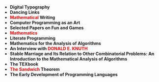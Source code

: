<ul>
                                <li><b><a target="_blank" href="https://github.com/manjunath5496/The-Most-Significant-Failures-When-Al-Turned-Rogue-Causing-Disastrous-Results/blob/master/DEK(1).pdf" style="text-decoration:none;">Digital Typography </a></b></li>
                                <li><b><a target="_blank" href="https://github.com/manjunath5496/The-Most-Significant-Failures-When-Al-Turned-Rogue-Causing-Disastrous-Results/blob/master/DEK(2).pdf" style="text-decoration:none;">Dancing Links</a></b></li>
                                <li><b><a target="_blank" href="https://github.com/manjunath5496/The-Most-Significant-Failures-When-Al-Turned-Rogue-Causing-Disastrous-Results/blob/master/DEK(3).pdf" style="text-decoration:none;"><span style ="color:red">Mathematical</span> Writing</a></b></li>
                               
<li><b><a target="_blank" href="https://github.com/manjunath5496/The-Most-Significant-Failures-When-Al-Turned-Rogue-Causing-Disastrous-Results/blob/master/DEK(4).pdf" style="text-decoration:none;">Computer Programming as an Art</a></b></li>
                                <li><b><a target="_blank" href="https://github.com/manjunath5496/The-Most-Significant-Failures-When-Al-Turned-Rogue-Causing-Disastrous-Results/blob/master/DEK(5).pdf" style="text-decoration:none;">Selected Papers on Fun and Games </a></b></li>
                                
 <li><b><a target="_blank" href="https://github.com/manjunath5496/The-Most-Significant-Failures-When-Al-Turned-Rogue-Causing-Disastrous-Results/blob/master/DEK(6).pdf" style="text-decoration:none;"><span style ="color:red"Concrete</span> Mathematics</a></b></li>
                          
<li><b><a target="_blank" href="https://github.com/manjunath5496/The-Most-Significant-Failures-When-Al-Turned-Rogue-Causing-Disastrous-Results/blob/master/DEK(7).pdf" style="text-decoration:none;">Literate Programming</a></b></li>
                                <li><b><a target="_blank" href="https://github.com/manjunath5496/The-Most-Significant-Failures-When-Al-Turned-Rogue-Causing-Disastrous-Results/blob/master/DEK(8).pdf" style="text-decoration:none;">Mathematics for the Analysis of Algorithms</a></b></li>
                                <li><b><a target="_blank" href="https://github.com/manjunath5496/The-Most-Significant-Failures-When-Al-Turned-Rogue-Causing-Disastrous-Results/blob/master/DEK(9).pdf" style="text-decoration:none;">An Interview with
  <span style ="color:red">DONALD E. KNUTH</span></a></b></li>
                               
<li><b><a target="_blank" href="https://github.com/manjunath5496/The-Most-Significant-Failures-When-Al-Turned-Rogue-Causing-Disastrous-Results/blob/master/DEK(10).pdf" style="text-decoration:none;">Stable Marriage and Its Relation to Other Combinatorial Problems: An Introduction to the Mathematical Analysis of Algorithms</a></b></li>
                                <li><b><a target="_blank" href="https://github.com/manjunath5496/The-Most-Significant-Failures-When-Al-Turned-Rogue-Causing-Disastrous-Results/blob/master/DEK(11).pdf" style="text-decoration:none;">The TEXbook</a></b></li>
                                <li><b><a target="_blank" href="https://github.com/manjunath5496/The-Most-Significant-Failures-When-Al-Turned-Rogue-Causing-Disastrous-Results/blob/master/DEK(12).pdf" style="text-decoration:none;"><span style ="color:red">The Sandwich</span> Theorem</a></b></li>
 <li><b><a target="_blank" href="https://github.com/manjunath5496/The-Most-Significant-Failures-When-Al-Turned-Rogue-Causing-Disastrous-Results/blob/master/DEK(13).pdf" style="text-decoration:none;">The Early Development of Programming Languages</a></b></li>                               
                                
                                
</ul>
